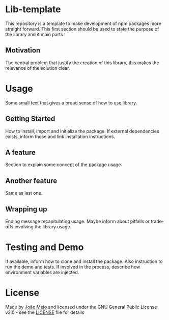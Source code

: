 # Lib-template

This repository is a template to make development of npm packages more straight forward. This first section should be used to state the purpose of the library and it main parts.

## Motivation

The central problem that justify the creation of this library, this makes the relevance of the solution clear.

# Usage

Some small text that gives a broad sense of how to use library. 

## Getting Started

How to install, import and initialize the package. If external dependencies exists, inform those and link installation instructions.

## A feature

Section to explain some concept of the package usage.

## Another feature

Same as last one.

## Wrapping up

Ending message recapitulating usage. Maybe inform about pitfalls or trade-offs involving the library usage.

# Testing and Demo

If available, inform how to clone and install the package. Also instruction to run the demo and tests. If involved in the process, describe how environment variables are injected.

# License

Made by [João Melo](https://www.linkedin.com/in/joaomelo81/?locale=en_US) and licensed under the GNU General Public License v3.0 - see the [LICENSE](LICENSE) file for details
